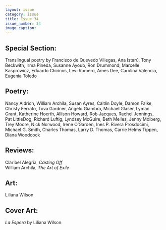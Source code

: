 ```yaml
---
layout: issue
category: issue
title: Issue 34
issue_number: 34
image_caption: 
---
```


## Special Section:

Translingual poetry by Francisco de Quevedo Villegas, Ana Istarú, Tony Beckwith, Irma Pineda, Susanne Ayoub, Ron Drummond, Marcelle Kasprowicz, Eduardo Chirinos, Levi Romero, Ames Dee, Carolina Valencia, Eugenia Toledo  

## Poetry:

Nancy Aldrich, William Archila, Susan Ayres, Caitlin Doyle, Damon Falke, Christy Ferrato, Tova Gardner, Angelo Giambra, Michael Glaser, Lyman Grant, Katherine Hoerth, Allison Howard, Rob Jacques, Rachel Jennings, Pat LittleDog, Richard Luftig, Lyndsey McGuire, Beth Melles, Jenny Molberg, Trey Moore, Nick Norwood, Irene O’Garden, Ines P. Rivera Prosdocimi, Michael G. Smith, Charles Thomas, Larry D. Thomas, Carrie Helms Tippen, Diana Woodcock  

## Reviews:

Claribel Alegría, *Casting Off*  
William Archila, *The Art of Exile*  

## Art:

Liliana Wilson

## Cover Art:

*La Espera* by Liliana Wilson
